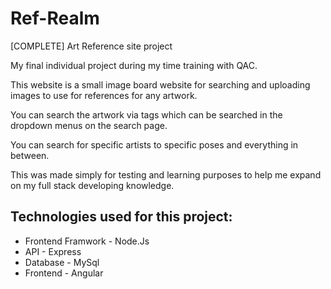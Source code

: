 # Ref-Realm
[COMPLETE] Art Reference site project

My final individual project during my time training with QAC.

This website is a small image board website for searching and uploading images to use for references for any artwork. 

You can search the artwork via tags which can be searched in the dropdown menus on the search page.

You can search for specific artists to specific poses and everything in between.

This was made simply for testing and learning purposes to help me expand on my full stack developing knowledge.

## Technologies used for this project:

- Frontend Framwork - Node.Js
- API - Express
- Database - MySql
- Frontend - Angular

